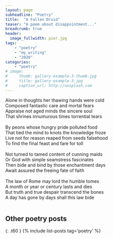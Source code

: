 ```yaml
---
layout: page
subheadline: "Poetry"
title:  "A Fallen Druid"
teaser: "A poem about disappointment..."
breadcrumb: true
header:
  image_fullwidth: pier.jpg
tags:
    - "poetry"
    - "my_writing"
    - "2020"
categories:
    - "poetry"
# image:
#     thumb: gallery-example-3-thumb.jpg
#     title: gallery-example-3.jpg
#     caption_url: http://unsplash.com
---
```


Alone in thoughts her thawing hands were cold <br/>
Composed fantastic care and mortal fears <br/>
Appraise not aged minds the sincere soul <br/>
That shrines innumurous times torrential tears   <br/>
<br/>
By peons whose hungry pride polluted food <br/>
That tied the mind to knots the knowledge froze <br/>
Live not for reason reaped from seeds falsehood  <br/>
To find the final feast and fare for toll  <br/>
<br/>
Not turned to tamed content of cunning maids <br/>
Or God with simple seamstress fascinates <br/>
Then bide and bind by those enchantment days <br/>
Await assured the freeing fate of faith  <br/>
<br/>
The law of Rome may lord the humble tomes <br/>
A month or year or century lasts and dies <br/>
But truth and true despair transcend the bones <br/>
A day has gone by days shall this law bide <br/>
<br/>

## Other poetry posts
{: .t60 }
{% include list-posts tag='poetry' %}